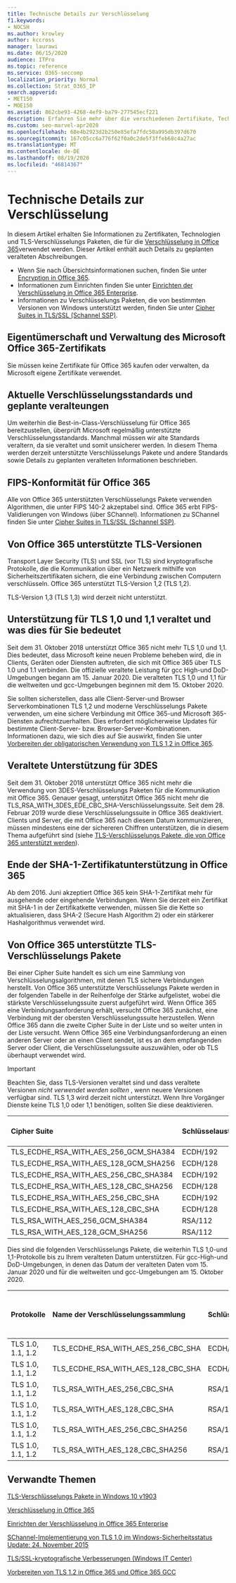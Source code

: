 ```yaml
---
title: Technische Details zur Verschlüsselung
f1.keywords:
- NOCSH
ms.author: krowley
author: kccross
manager: laurawi
ms.date: 06/15/2020
audience: ITPro
ms.topic: reference
ms.service: O365-seccomp
localization_priority: Normal
ms.collection: Strat_O365_IP
search.appverid:
- MET150
- MOE150
ms.assetid: 862cbe93-4268-4ef9-ba79-277545ecf221
description: Erfahren Sie mehr über die verschiedenen Zertifikate, Technologien und TLS-Verschlüsselungs Pakete, die für die Verschlüsselung in Office 365 verwendet werden.
ms.custom: seo-marvel-apr2020
ms.openlocfilehash: 68e4b2923d2b250e85efa7fdc50a995db397d670
ms.sourcegitcommit: 167c05cc6a776f62f0a0c2de5f3ffeb68c4a27ac
ms.translationtype: MT
ms.contentlocale: de-DE
ms.lasthandoff: 08/19/2020
ms.locfileid: "46814367"
---
```

# <a name="technical-reference-details-about-encryption"></a>Technische Details zur Verschlüsselung

In diesem Artikel erhalten Sie Informationen zu Zertifikaten, Technologien und TLS-Verschlüsselungs Paketen, die für die [Verschlüsselung in Office 365](encryption.md)verwendet werden. Dieser Artikel enthält auch Details zu geplanten veralteten Abschreibungen.
  
- Wenn Sie nach Übersichtsinformationen suchen, finden Sie unter [Encryption in Office 365](encryption.md).
- Informationen zum Einrichten finden Sie unter [Einrichten der Verschlüsselung in Office 365 Enterprise](set-up-encryption.md).
- Informationen zu Verschlüsselungs Paketen, die von bestimmten Versionen von Windows unterstützt werden, finden Sie unter [Cipher Suites in TLS/SSL (Schannel SSP)](https://docs.microsoft.com/windows/desktop/SecAuthN/cipher-suites-in-schannel).

## <a name="microsoft-office-365-certificate-ownership-and-management"></a>Eigentümerschaft und Verwaltung des Microsoft Office 365-Zertifikats

Sie müssen keine Zertifikate für Office 365 kaufen oder verwalten, da Microsoft eigene Zertifikate verwendet.
  
## <a name="current-encryption-standards-and-planned-deprecations"></a>Aktuelle Verschlüsselungsstandards und geplante veralteungen

Um weiterhin die Best-in-Class-Verschlüsselung für Office 365 bereitzustellen, überprüft Microsoft regelmäßig unterstützte Verschlüsselungsstandards. Manchmal müssen wir alte Standards veraltern, da sie veraltet und somit unsicherer werden. In diesem Thema werden derzeit unterstützte Verschlüsselungs Pakete und andere Standards sowie Details zu geplanten veralteten Informationen beschrieben. 

## <a name="fips-compliance-for-office-365"></a>FIPS-Konformität für Office 365

Alle von Office 365 unterstützten Verschlüsselungs Pakete verwenden Algorithmen, die unter FIPS 140-2 akzeptabel sind. Office 365 erbt FIPS-Validierungen von Windows (über SChannel). Informationen zu SChannel finden Sie unter [Cipher Suites in TLS/SSL (Schannel SSP)](https://docs.microsoft.com/windows/desktop/SecAuthN/cipher-suites-in-schannel).
  
## <a name="versions-of-tls-supported-by-office-365"></a>Von Office 365 unterstützte TLS-Versionen

Transport Layer Security (TLS) und SSL (vor TLS) sind kryptografische Protokolle, die die Kommunikation über ein Netzwerk mithilfe von Sicherheitszertifikaten sichern, die eine Verbindung zwischen Computern verschlüsseln. Office 365 unterstützt TLS-Version 1,2 (TLS 1,2).

TLS-Version 1,3 (TLS 1,3) wird derzeit nicht unterstützt.
  
## <a name="support-for-tls-10-and-11-deprecation-and-what-this-means-for-you"></a>Unterstützung für TLS 1,0 und 1,1 veraltet und was dies für Sie bedeutet

Seit dem 31. Oktober 2018 unterstützt Office 365 nicht mehr TLS 1,0 und 1,1. Dies bedeutet, dass Microsoft keine neuen Probleme beheben wird, die in Clients, Geräten oder Diensten auftreten, die sich mit Office 365 über TLS 1.0 und 1.1 verbinden. Die offizielle veraltete Leistung für gcc High-und DoD-Umgebungen begann am 15. Januar 2020. Die veralteten TLS 1,0 und 1,1 für die weltweiten und gcc-Umgebungen beginnen mit dem 15. Oktober 2020. 

Sie sollten sicherstellen, dass alle Client-Server-und Browser Serverkombinationen TLS 1,2 und moderne Verschlüsselungs Pakete verwenden, um eine sichere Verbindung mit Office 365-und Microsoft 365-Diensten aufrechtzuerhalten. Dies erfordert möglicherweise Updates für bestimmte Client-Server- bzw. Browser-Server-Kombinationen. Informationen dazu, wie sich dies auf Sie auswirkt, finden Sie unter [Vorbereiten der obligatorischen Verwendung von TLS 1,2 in Office 365](https://support.microsoft.com/help/4057306/preparing-for-tls-1-2-in-office-365).
  
## <a name="deprecating-support-for-3des"></a>Veraltete Unterstützung für 3DES

Seit dem 31. Oktober 2018 unterstützt Office 365 nicht mehr die Verwendung von 3DES-Verschlüsselungs Paketen für die Kommunikation mit Office 365. Genauer gesagt, unterstützt Office 365 nicht mehr die TLS_RSA_WITH_3DES_EDE_CBC_SHA-Verschlüsselungssuite. Seit dem 28. Februar 2019 wurde diese Verschlüsselungssuite in Office 365 deaktiviert. Clients und Server, die mit Office 365 nach diesem Datum kommunizieren, müssen mindestens eine der sichereren Chiffren unterstützen, die in diesem Thema aufgeführt sind (siehe [TLS-Verschlüsselungs Pakete, die von Office 365 unterstützt werden](#tls-cipher-suites-supported-by-office-365)).
  
## <a name="deprecating-sha-1-certificate-support-in-office-365"></a>Ende der SHA-1-Zertifikatunterstützung in Office 365

Ab dem 2016. Juni akzeptiert Office 365 kein SHA-1-Zertifikat mehr für ausgehende oder eingehende Verbindungen. Wenn Sie derzeit ein Zertifikat mit SHA-1 in der Zertifikatkette verwenden, müssen Sie die Kette so aktualisieren, dass SHA-2 (Secure Hash Algorithm 2) oder ein stärkerer Hashalgorithmus verwendet wird.
  
## <a name="tls-cipher-suites-supported-by-office-365"></a>Von Office 365 unterstützte TLS-Verschlüsselungs Pakete

Bei einer Cipher Suite handelt es sich um eine Sammlung von Verschlüsselungsalgorithmen, mit denen TLS sichere Verbindungen herstellt. Von Office 365 unterstützte Verschlüsselungs Pakete werden in der folgenden Tabelle in der Reihenfolge der Stärke aufgelistet, wobei die stärkste Verschlüsselungssuite zuerst aufgeführt wird. Wenn Office 365 eine Verbindungsanforderung erhält, versucht Office 365 zunächst, eine Verbindung mit der obersten Verschlüsselungssuite herzustellen. Wenn Office 365 dann die zweite Cipher Suite in der Liste und so weiter unten in der Liste versucht. Wenn Office 365 eine Verbindungsanforderung an einen anderen Server oder an einen Client sendet, ist es an dem empfangenden Server oder Client, die Verschlüsselungssuite auszuwählen, oder ob TLS überhaupt verwendet wird.

> [!IMPORTANT]
> Beachten Sie, dass TLS-Versionen veraltet sind und dass veraltete Versionen *nicht verwendet werden sollten* , wenn neuere Versionen verfügbar sind. TLS 1,3 wird derzeit nicht unterstützt. Wenn Ihre Vorgänger Dienste keine TLS 1,0 oder 1,1 benötigen, sollten Sie diese deaktivieren.

| Cipher Suite | Schlüsselaustauschalgorithmus/Stärke | Perfektes Forward-Geheimnis | Chiffre/Stärke | Authentifizierungsalgorithmus |
|:-----|:-----|:-----|:-----|:-----|
|TLS_ECDHE_RSA_WITH_AES_256_GCM_SHA384 <br/>     |ECDH/192 <br/>|Ja <br/>|AES/256 <br/>|RSA/112 <br/> |
|TLS_ECDHE_RSA_WITH_AES_128_GCM_SHA256 <br/>     |ECDH/128 <br/>|Ja <br/>|AES/128 <br/>|RSA/112 <br/> |
|TLS_ECDHE_RSA_WITH_AES_256_CBC_SHA384 <br/>     |ECDH/192 <br/>|Ja <br/>|AES/256 <br/>|RSA/112 <br/> |
|TLS_ECDHE_RSA_WITH_AES_128_CBC_SHA256 <br/>     |ECDH/128 <br/>|Ja <br/>|AES/128 <br/>|RSA/112 <br/> |
|TLS_ECDHE_RSA_WITH_AES_256_CBC_SHA <br/>        |ECDH/192 <br/>|Ja <br/>|AES/256 <br/>|RSA/112 <br/> |
|TLS_ECDHE_RSA_WITH_AES_128_CBC_SHA <br/>        |ECDH/128 <br/>|Ja <br/>|AES/128 <br/>|RSA/112 <br/> |
|TLS_RSA_WITH_AES_256_GCM_SHA384 <br/>           |RSA/112 <br/> |Nein <br/> |AES/256 <br/>|RSA/112 <br/> |
|TLS_RSA_WITH_AES_128_GCM_SHA256 <br/>           |RSA/112 <br/> |Nein <br/> |AES/256 <br/>|RSA/112 <br/> |

Dies sind die folgenden Verschlüsselungs Pakete, die weiterhin TLS 1,0-und 1,1-Protokolle bis zu Ihrem veralteten Datum unterstützen. Für gcc-High-und DoD-Umgebungen, in denen das Datum der veralteten Daten vom 15. Januar 2020 und für die weltweiten und gcc-Umgebungen am 15. Oktober 2020.

| Protokolle | Name der Verschlüsselungssammlung | Schlüsselaustauschalgorithmus/Stärke | Unterstützung für das perfekte Forward-Geheimnis | Authentifizierungsalgorithmus/Stärke | Chiffre/Stärke |
|:-----|:-----|:-----|:-----|:-----|:-----|
|TLS 1.0, 1.1, 1.2  <br/> |TLS_ECDHE_RSA_WITH_AES_256_CBC_SHA  <br/> |ECDH/192  <br/> |Ja  <br/> |RSA/112  <br/> |AES/256  <br/> |
|TLS 1.0, 1.1, 1.2  <br/> |TLS_ECDHE_RSA_WITH_AES_128_CBC_SHA  <br/> |ECDH/128  <br/> |Ja  <br/> |RSA/112  <br/> |AES/128  <br/> |
|TLS 1.0, 1.1, 1.2  <br/> |TLS_RSA_WITH_AES_256_CBC_SHA        <br/> |RSA/112  <br/>  |Nein  <br/>  |RSA/112  <br/> |AES/256  <br/> |
|TLS 1.0, 1.1, 1.2  <br/> |TLS_RSA_WITH_AES_128_CBC_SHA        <br/> |RSA/112  <br/>  |Nein  <br/>  |RSA/112  <br/> |AES/128  <br/> |
|TLS 1.0, 1.1, 1.2  <br/> |TLS_RSA_WITH_AES_256_CBC_SHA256     <br/> |RSA/112  <br/>  |Nein   <br/> |RSA/112  <br/> |AES/256  <br/> |
|TLS 1.0, 1.1, 1.2  <br/> |TLS_RSA_WITH_AES_128_CBC_SHA256     <br/> |RSA/112  <br/>  |Nein   <br/> |RSA/112  <br/> |AES/256  <br/> |
   
## <a name="related-topics"></a>Verwandte Themen
[TLS-Verschlüsselungs Pakete in Windows 10 v1903](https://docs.microsoft.com/windows/win32/secauthn/tls-cipher-suites-in-windows-10-v1903)

[Verschlüsselung in Office 365](encryption.md)
  
[Einrichten der Verschlüsselung in Office 365 Enterprise](set-up-encryption.md)
  
[SChannel-Implementierung von TLS 1,0 im Windows-Sicherheitsstatus Update: 24. November 2015](https://support.microsoft.com/kb/3117336)
  
[TLS/SSL-kryptografische Verbesserungen (Windows IT Center)](https://technet.microsoft.com/library/cc766285%28v=ws.10%29.aspx)
  
[Vorbereiten von TLS 1.2 in Office 365 und Office 365 GCC](https://docs.microsoft.com/office365/troubleshoot/security/prepare-tls-1.2-in-office-365)
